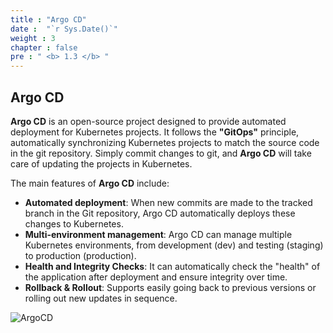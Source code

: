 ```yaml
---
title : "Argo CD"
date :  "`r Sys.Date()`" 
weight : 3 
chapter : false
pre : " <b> 1.3 </b> "
---
```


## Argo CD

**Argo CD** is an open-source project designed to provide automated deployment for Kubernetes projects. It follows the **"GitOps"** principle, automatically synchronizing Kubernetes projects to match the source code in the git repository. Simply commit changes to git, and **Argo CD** will take care of updating the projects in Kubernetes.

The main features of **Argo CD** include:
- **Automated deployment**: When new commits are made to the tracked branch in the Git repository, Argo CD automatically deploys these changes to Kubernetes.
- **Multi-environment management**: Argo CD can manage multiple Kubernetes environments, from development (dev) and testing (staging) to production (production).
- **Health and Integrity Checks**: It can automatically check the "health" of the application after deployment and ensure integrity over time.
- **Rollback & Rollout**: Supports easily going back to previous versions or rolling out new updates in sequence.

![ArgoCD](/images/1-Introduce/argocd.png?featherlight=false&width=60pc)
